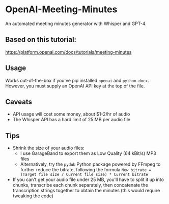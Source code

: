 # OpenAI-Meeting-Minutes
An automated meeting minutes generator with Whisper and GPT-4.

## Based on this tutorial:
https://platform.openai.com/docs/tutorials/meeting-minutes

## Usage
Works out-of-the-box if you've pip installed `openai` and `python-docx`. However, you must supply an OpenAI API key at the top of the file.

## Caveats
 - API usage will cost some money, about $1-2/hr of audio
 - The Whisper API has a hard limit of 25 MB per audio file

## Tips
 - Shrink the size of your audio files:
   - I use GarageBand to export them as Low Quality (64 kBit/s) MP3 files
   - Alternatively, try the `pydub` Python package powered by FFmpeg to further reduce the bitrate, following the formula `New bitrate = (Target file size / Current file size) * Current bitrate`
 - If you can't get your audio file under 25 MB, you'll have to split it up into chunks, transcribe each chunk separately, then concatenate the transcription strings together to obtain the minutes (this would require tweaking the code)
